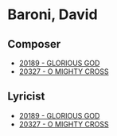 # Baroni, David

## Composer

- [20189 - GLORIOUS GOD](/hymns/20189.md)
- [20327 - O MIGHTY CROSS](/hymns/20327.md)

## Lyricist

- [20189 - GLORIOUS GOD](/hymns/20189.md)
- [20327 - O MIGHTY CROSS](/hymns/20327.md)

